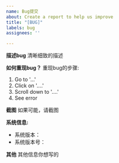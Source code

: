 ```yaml
---
name: Bug提交
about: Create a report to help us improve
title: "[BUG]"
labels: bug
assignees: ''

---
```


**描述bug**
清晰细致的描述

**如何重现bug？**
重现bug的步骤:
1. Go to '...'
2. Click on '....'
3. Scroll down to '....'
4. See error


**截图**
如果可能，请截图

**系统信息:**
 - 系统版本：
 - 系统版本号：


**其他**
其他信息你想写的
